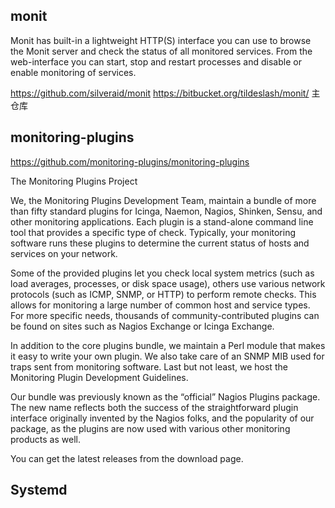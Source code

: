 
## monit

Monit has built-in a lightweight HTTP(S) interface you can use to browse the Monit server and check the status of all monitored services. From the web-interface you can start, stop and restart processes and disable or enable monitoring of services.

https://github.com/silveraid/monit
https://bitbucket.org/tildeslash/monit/ 主仓库

## monitoring-plugins

https://github.com/monitoring-plugins/monitoring-plugins

The Monitoring Plugins Project

We, the Monitoring Plugins Development Team, maintain a bundle of more than fifty standard plugins for Icinga, Naemon, Nagios, Shinken, Sensu, and other monitoring applications. Each plugin is a stand-alone command line tool that provides a specific type of check. Typically, your monitoring software runs these plugins to determine the current status of hosts and services on your network.

Some of the provided plugins let you check local system metrics (such as load averages, processes, or disk space usage), others use various network protocols (such as ICMP, SNMP, or HTTP) to perform remote checks. This allows for monitoring a large number of common host and service types. For more specific needs, thousands of community-contributed plugins can be found on sites such as Nagios Exchange or Icinga Exchange.

In addition to the core plugins bundle, we maintain a Perl module that makes it easy to write your own plugin. We also take care of an SNMP MIB used for traps sent from monitoring software. Last but not least, we host the Monitoring Plugin Development Guidelines.

Our bundle was previously known as the “official” Nagios Plugins package. The new name reflects both the success of the straightforward plugin interface originally invented by the Nagios folks, and the popularity of our package, as the plugins are now used with various other monitoring products as well.

You can get the latest releases from the download page.


## Systemd
